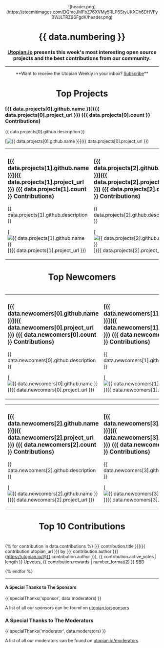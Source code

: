 <center>![header.png](https://steemitimages.com/DQmeJMFbZ76XVMy5RLP6StyUKXCh6DHVFyBWJLTRZ96FgdK/header.png)</center>

# <center>{{ data.numbering }}</center>

### <center>**[Utopian.io](https://utopian.io) presents this week's most interesting open source projects and the best contributions from our community.**</center>

<hr />

<center>**Want to receive the Utopian Weekly in your inbox? <a href="http://eepurl.com/c-TKu1">Subscribe</a>**</center>

# <center>Top Projects</center>

### [{{ data.projects[0].github.name }}]({{ data.projects[0].project_url }}) ({{ data.projects[0].count }} Contributions)
{{ data.projects[0].github.description }}

[![{{ data.projects[0].github.name }}](https://res.cloudinary.com/hpiynhbhq/image/upload/v1510150908/xx4shp2yiekby5d6sify.png)]({{ data.projects[0].project_url }})

<table>
<tr>
<td>

### [{{ data.projects[1].github.name }}]({{ data.projects[1].project_url }}) ({{ data.projects[1].count }} Contributions)
{{ data.projects[1].github.description }}

[![{{ data.projects[1].github.name }}](https://res.cloudinary.com/hpiynhbhq/image/upload/v1510150908/xx4shp2yiekby5d6sify.png)]({{ data.projects[1].project_url }})

</td>
<td>

### [{{ data.projects[2].github.name }}]({{ data.projects[2].project_url }}) ({{ data.projects[2].count }} Contributions)
{{ data.projects[2].github.description }}

[![{{ data.projects[2].github.name }}](https://res.cloudinary.com/hpiynhbhq/image/upload/v1510150908/xx4shp2yiekby5d6sify.png)]({{ data.projects[2].project_url }})

</td>
</tr>
</table>

# <center>Top Newcomers</center>
#

<table><tr><td>

### [{{ data.newcomers[0].github.name }}]({{ data.newcomers[0].project_url }}) ({{ data.newcomers[0].count }} Contributions)
{{ data.newcomers[0].github.description }}

[![{{ data.newcomers[0].github.name }}](https://res.cloudinary.com/hpiynhbhq/image/upload/v1510150908/xx4shp2yiekby5d6sify.png)]({{ data.newcomers[0].project_url }})

</td><td>

### [{{ data.newcomers[1].github.name }}]({{ data.newcomers[1].project_url }}) ({{ data.newcomers[1].count }} Contributions)
{{ data.newcomers[1].github.description }}

[![{{ data.newcomers[1].github.name }}](https://res.cloudinary.com/hpiynhbhq/image/upload/v1510150908/xx4shp2yiekby5d6sify.png)]({{ data.newcomers[1].project_url }})

</td></tr></table>

<table><tr><td>

### [{{ data.newcomers[2].github.name }}]({{ data.newcomers[2].project_url }}) ({{ data.newcomers[2].count }} Contributions)
{{ data.newcomers[2].github.description }}

[![{{ data.newcomers[2].github.name }}](https://res.cloudinary.com/hpiynhbhq/image/upload/v1510150908/xx4shp2yiekby5d6sify.png)]({{ data.newcomers[2].project_url }})

</td><td>

### [{{ data.newcomers[3].github.name }}]({{ data.newcomers[3].project_url }}) ({{ data.newcomers[3].count }} Contributions)
{{ data.newcomers[3].github.description }}

[![{{ data.newcomers[3].github.name }}](https://res.cloudinary.com/hpiynhbhq/image/upload/v1510150908/xx4shp2yiekby5d6sify.png)]({{ data.newcomers[3].project_url }})


</td></tr></table>

# <center>Top 10 Contributions</center>
#

{% for contribution in data.contributions %}
[{{ contribution.title }}]({{ contribution.utopian_url }})
by [{{ contribution.author }}](https://utopian.io/@{{ contribution.author }}), {{ contribution.active_votes | length }} Upvotes, {{ contribution.rewards | number_format(2) }} SBD

{% endfor %}

<hr />

#### A Special Thanks to The Sponsors

{{ specialThanks('sponsor', data.moderators) }}

A list of all our sponsors can be found on [utopian.io/sponsors](https://utopian.io/sponsors)

### A Special Thanks to The Moderators

{{ specialThanks('moderator', data.moderators) }}

A list of all our moderators can be found on [utopian.io/moderators](https://utopian.io/moderators)
